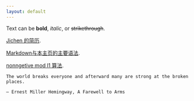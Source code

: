 ```yaml
---
layout: default
---
```


Text can be **bold**, _italic_, or ~~strikethrough~~.

[Jichen 的简历](./another-page.html).

[Markdown与本主页的主要语法](./example.html).

[nonngetive mod l1 算法](./mod_l1.html).

```
The world breaks everyone and afterward many are strong at the broken places.

— Ernest Miller Hemingway, A Farewell to Arms
```
